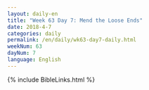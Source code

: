 ```yaml
---
layout: daily-en
title: "Week 63 Day 7: Mend the Loose Ends"
date: 2018-4-7 
categories: daily
permalink: /en/daily/wk63-day7-daily.html
weekNum: 63
dayNum: 7
language: English
---
```

{% include BibleLinks.html %} 
